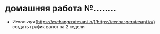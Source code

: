#  домашняя работа №........


- Используя [https://exchangeratesapi.io/](https://exchangeratesapi.io/) создать график валют за 2 недели

